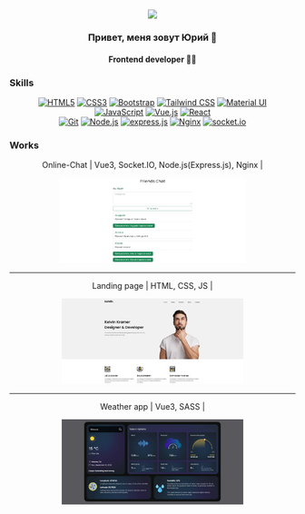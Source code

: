 <div align="center">
<img src="https://media.giphy.com/media/qgQUggAC3Pfv687qPC/giphy.gif" align="center" height="" width="200" />
</div>

### <div align="center">Привет, меня зовут Юрий 👋</div>

#### <div align="center">Frontend developer 👨‍💻</div>

### Skills

<div align="center">  
<a href="https://en.wikipedia.org/wiki/HTML5" target="_blank"><img src="https://profilinator.rishav.dev/skills-assets/html5-original-wordmark.svg" alt="HTML5" height="50" /></a>
<a href="https://www.w3schools.com/css/" target="_blank"><img src="https://profilinator.rishav.dev/skills-assets/css3-original-wordmark.svg" alt="CSS3" height="50" /></a>
<a href="https://getbootstrap.com/docs/3.4/javascript/" target="_blank"><img src="https://profilinator.rishav.dev/skills-assets/bootstrap-plain.svg" alt="Bootstrap" height="50" /></a>
<a href="https://www.tailwindcss.com/" target="_blank"><img src="https://profilinator.rishav.dev/skills-assets/tailwindcss.svg" alt="Tailwind CSS" height="50" /></a>
<a href="https://mui.com/" target="_blank"><img src="https://profilinator.rishav.dev/skills-assets/mui.png" alt="Material UI" height="50" /></a>
</div>

<div align="center">  
<a href="https://www.javascript.com/" target="_blank"><img src="https://profilinator.rishav.dev/skills-assets/javascript-original.svg" alt="JavaScript" height="50" /></a>  
<a href="https://vuejs.org/" target="_blank"><img src="https://profilinator.rishav.dev/skills-assets/vuejs-original-wordmark.svg" alt="Vue.js" height="50" /></a>  
<a href="https://reactjs.org/" target="_blank"><img src="https://profilinator.rishav.dev/skills-assets/react-original-wordmark.svg" alt="React" height="50" /></a>  
</div>

<div align="center">  
<a href="https://git-scm.com/" target="_blank"><img src="https://profilinator.rishav.dev/skills-assets/git-scm-icon.svg" alt="Git" height="50" /></a>  
<a href="https://nodejs.org/" target="_blank"><img src="https://profilinator.rishav.dev/skills-assets/nodejs-original-wordmark.svg" alt="Node.js" height="50" /></a>  
<a href="https://expressjs.com/" target="_blank"><img src="https://profilinator.rishav.dev/skills-assets/express-original-wordmark.svg" alt="express.js" height="50" /></a> 
<a href="https://www.nginx.com/" target="_blank"><img src="https://profilinator.rishav.dev/skills-assets/nginx-original.svg" alt="Nginx" height="50" /></a>  
<a href="https://socket.io/" target="_blank"><img src="https://socket.io/images/logo.svg" alt="socket.io" height="50" /></a>  
</div>

### Works

<div align="center">
<p align="center">Online-Chat | Vue3, Socket.IO, Node.js(Express.js), Nginx |</p>
<a href="https://yuriugavrikov.github.io/Chat-vue-socketio/" target="_blank">
<img src="./assets/chat.jpg" alt="Online-Chat" height="150" />
</a>

---

<p align="center">Landing page | HTML, CSS, JS |</p>
<a href="https://yuriugavrikov.github.io/lending-ui-ux-designer/" target="_blank">
<img src="./assets/lending.png" alt="Landing page" height="150" />
</a>

---

<p align="center">Weather app | Vue3, SASS |</p>
<a href="https://yuriugavrikov.github.io/weather-forecast-Vue3/" target="_blank">
<img src="./assets/weather.png" alt="Weather app" height="150" />
</a>  
</div>
